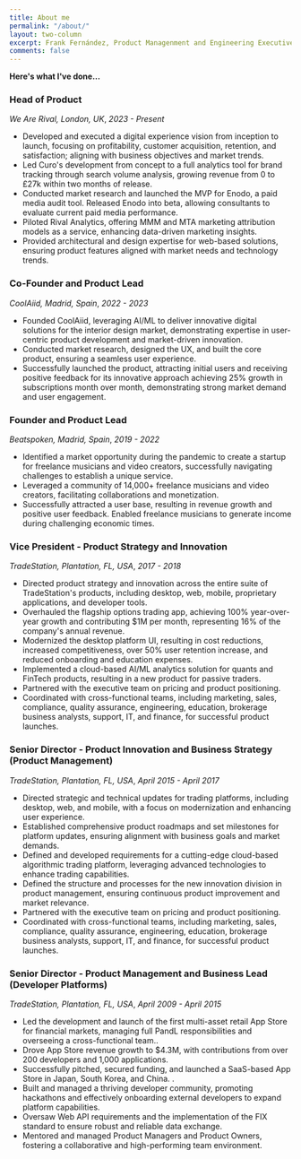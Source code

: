 ```yaml
---
title: About me
permalink: "/about/"
layout: two-column
excerpt: Frank Fernández, Product Managenment and Engineering Executive
comments: false
---
```


**Here's what I've done...**

### Head of Product

*We Are Rival, London, UK*, *2023 - Present*

- Developed and executed a digital experience vision from inception to launch, focusing on profitability, customer acquisition, retention, and satisfaction; aligning with business objectives and market trends.
- Led Curo's development from concept to a full analytics tool for brand tracking through search volume analysis, growing revenue from 0 to £27k within two months of release. 
- Conducted market research and launched the MVP for Enodo, a paid media audit tool. Released Enodo into beta, allowing consultants to evaluate current paid media performance. 
- Piloted Rival Analytics, offering MMM and MTA marketing attribution models as a service, enhancing data-driven marketing insights. 
- Provided architectural and design expertise for web-based solutions, ensuring product features aligned with market needs and technology trends. 

### Co-Founder and Product Lead

*CoolAiid, Madrid, Spain*, *2022 - 2023*

- Founded CoolAiid, leveraging AI/ML to deliver innovative digital solutions for the interior design market, demonstrating expertise in user-centric product development and market-driven innovation.
- Conducted market research, designed the UX, and built the core product, ensuring a seamless user experience.
- Successfully launched the product, attracting initial users and receiving positive feedback for its innovative approach achieving 25% growth in subscriptions month over month, demonstrating strong market demand and user engagement.

### Founder and Product Lead

*Beatspoken, Madrid, Spain*, *2019 - 2022*

- Identified a market opportunity during the pandemic to create a startup for freelance musicians and video creators, successfully navigating challenges to establish a unique service. 
- Leveraged a community of 14,000+ freelance musicians and video creators, facilitating collaborations and monetization. 
- Successfully attracted a user base, resulting in revenue growth and positive user feedback. Enabled freelance musicians to generate income during challenging economic times. 

### Vice President - Product Strategy and Innovation

*TradeStation, Plantation, FL, USA*, *2017 - 2018*

- Directed product strategy and innovation across the entire suite of TradeStation's products, including desktop, web, mobile, proprietary applications, and developer tools. 
- Overhauled the flagship options trading app, achieving 100% year-over-year growth and contributing $1M per month, representing 16% of the company's annual revenue. 
- Modernized the desktop platform UI, resulting in cost reductions, increased competitiveness, over 50% user retention increase, and reduced onboarding and education expenses. 
- Implemented a cloud-based AI/ML analytics solution for quants and FinTech products, resulting in a new product for passive traders. 
- Partnered with the executive team on pricing and product positioning.
- Coordinated with cross-functional teams, including marketing, sales, compliance, quality assurance, engineering, education, brokerage business analysts, support, IT, and finance, for successful product launches.

### Senior Director - Product Innovation and Business Strategy (Product Management)

*TradeStation, Plantation, FL, USA*, *April 2015 - April 2017*

- Directed strategic and technical updates for trading platforms, including desktop, web, and mobile, with a focus on modernization and enhancing user experience.	
- Established comprehensive product roadmaps and set milestones for platform updates, ensuring alignment with business goals and market demands. 
- Defined and developed requirements for a cutting-edge cloud-based algorithmic trading platform, leveraging advanced technologies to enhance trading capabilities. 
- Defined the structure and processes for the new innovation division in product management, ensuring continuous product improvement and market relevance. 
- Partnered with the executive team on pricing and product positioning.
- Coordinated with cross-functional teams, including marketing, sales, compliance, quality assurance, engineering, education, brokerage business analysts, support, IT, and finance, for successful product launches.


### Senior Director - Product Management and Business Lead (Developer Platforms)

*TradeStation, Plantation, FL, USA*, *April 2009 - April 2015*

- Led the development and launch of the first multi-asset retail App Store for financial markets, managing full PandL responsibilities and overseeing a cross-functional team.. 
- Drove App Store revenue growth to $4.3M, with contributions from over 200 developers and 1,000 applications. 
- Successfully pitched, secured funding, and launched a SaaS-based App Store in Japan, South Korea, and China. . 
- Built and managed a thriving developer community, promoting hackathons and effectively onboarding external developers to expand platform capabilities. 
- Oversaw Web API requirements and the implementation of the FIX standard to ensure robust and reliable data exchange. 
- Mentored and managed Product Managers and Product Owners, fostering a collaborative and high-performing team environment.
